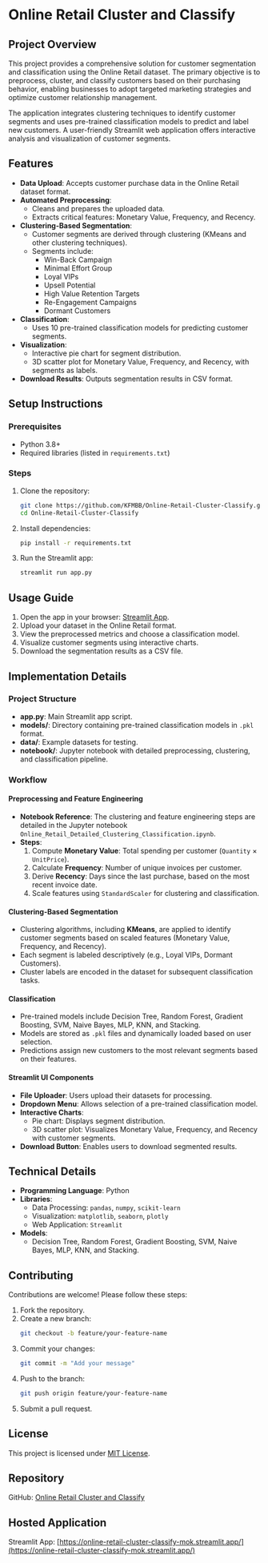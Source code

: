 # Online Retail Cluster and Classify

## Project Overview
This project provides a comprehensive solution for customer segmentation and classification using the Online Retail dataset. The primary objective is to preprocess, cluster, and classify customers based on their purchasing behavior, enabling businesses to adopt targeted marketing strategies and optimize customer relationship management.

The application integrates clustering techniques to identify customer segments and uses pre-trained classification models to predict and label new customers. A user-friendly Streamlit web application offers interactive analysis and visualization of customer segments.

## Features
- **Data Upload**: Accepts customer purchase data in the Online Retail dataset format.
- **Automated Preprocessing**:
  - Cleans and prepares the uploaded data.
  - Extracts critical features: Monetary Value, Frequency, and Recency.
- **Clustering-Based Segmentation**:
  - Customer segments are derived through clustering (KMeans and other clustering techniques).
  - Segments include:
    - Win-Back Campaign
    - Minimal Effort Group
    - Loyal VIPs
    - Upsell Potential
    - High Value Retention Targets
    - Re-Engagement Campaigns
    - Dormant Customers
- **Classification**:
  - Uses 10 pre-trained classification models for predicting customer segments.
- **Visualization**:
  - Interactive pie chart for segment distribution.
  - 3D scatter plot for Monetary Value, Frequency, and Recency, with segments as labels.
- **Download Results**: Outputs segmentation results in CSV format.

## Setup Instructions

### Prerequisites
- Python 3.8+
- Required libraries (listed in `requirements.txt`)

### Steps
1. Clone the repository:
   ```bash
   git clone https://github.com/KFMBB/Online-Retail-Cluster-Classify.git
   cd Online-Retail-Cluster-Classify
   ```
2. Install dependencies:
   ```bash
   pip install -r requirements.txt
   ```
3. Run the Streamlit app:
   ```bash
   streamlit run app.py
   ```

## Usage Guide
1. Open the app in your browser: [Streamlit App](https://online-retail-cluster-classify-mok.streamlit.app/).
2. Upload your dataset in the Online Retail format.
3. View the preprocessed metrics and choose a classification model.
4. Visualize customer segments using interactive charts.
5. Download the segmentation results as a CSV file.

## Implementation Details

### Project Structure
- **app.py**: Main Streamlit app script.
- **models/**: Directory containing pre-trained classification models in `.pkl` format.
- **data/**: Example datasets for testing.
- **notebook/**: Jupyter notebook with detailed preprocessing, clustering, and classification pipeline.

### Workflow

#### Preprocessing and Feature Engineering
- **Notebook Reference**: The clustering and feature engineering steps are detailed in the Jupyter notebook `Online_Retail_Detailed_Clustering_Classification.ipynb`.
- **Steps**:
  1. Compute **Monetary Value**: Total spending per customer (`Quantity` × `UnitPrice`).
  2. Calculate **Frequency**: Number of unique invoices per customer.
  3. Derive **Recency**: Days since the last purchase, based on the most recent invoice date.
  4. Scale features using `StandardScaler` for clustering and classification.

#### Clustering-Based Segmentation
- Clustering algorithms, including **KMeans**, are applied to identify customer segments based on scaled features (Monetary Value, Frequency, and Recency).
- Each segment is labeled descriptively (e.g., Loyal VIPs, Dormant Customers).
- Cluster labels are encoded in the dataset for subsequent classification tasks.

#### Classification
- Pre-trained models include Decision Tree, Random Forest, Gradient Boosting, SVM, Naive Bayes, MLP, KNN, and Stacking.
- Models are stored as `.pkl` files and dynamically loaded based on user selection.
- Predictions assign new customers to the most relevant segments based on their features.

#### Streamlit UI Components
- **File Uploader**: Users upload their datasets for processing.
- **Dropdown Menu**: Allows selection of a pre-trained classification model.
- **Interactive Charts**:
  - Pie chart: Displays segment distribution.
  - 3D scatter plot: Visualizes Monetary Value, Frequency, and Recency with customer segments.
- **Download Button**: Enables users to download segmented results.

## Technical Details
- **Programming Language**: Python
- **Libraries**:
  - Data Processing: `pandas`, `numpy`, `scikit-learn`
  - Visualization: `matplotlib`, `seaborn`, `plotly`
  - Web Application: `Streamlit`
- **Models**:
  - Decision Tree, Random Forest, Gradient Boosting, SVM, Naive Bayes, MLP, KNN, and Stacking.

## Contributing
Contributions are welcome! Please follow these steps:
1. Fork the repository.
2. Create a new branch:
   ```bash
   git checkout -b feature/your-feature-name
   ```
3. Commit your changes:
   ```bash
   git commit -m "Add your message"
   ```
4. Push to the branch:
   ```bash
   git push origin feature/your-feature-name
   ```
5. Submit a pull request.

## License
This project is licensed under [MIT License](LICENSE).

## Repository
GitHub: [Online Retail Cluster and Classify](https://github.com/KFMBB/Online-Retail-Cluster-Classify)

## Hosted Application
Streamlit App: [https://online-retail-cluster-classify-mok.streamlit.app/](https://online-retail-cluster-classify-mok.streamlit.app/)
 

